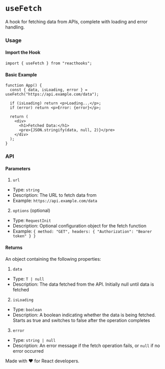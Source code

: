 # `useFetch`

A hook for fetching data from APIs, complete with loading and error handling.

### Usage

#### Import the Hook

`import { useFetch } from "reacthooks";`

#### Basic Example

```
function App() {
  const { data, isLoading, error } = useFetch("https://api.example.com/data");

  if (isLoading) return <p>Loading...</p>;
  if (error) return <p>Error: {error}</p>;

  return (
    <div>
      <h1>Fetched Data:</h1>
      <pre>{JSON.stringify(data, null, 2)}</pre>
    </div>
  );
}
```

### API

#### Parameters

1. `url`
  - Type: `string`
  - Description: The URL to fetch data from
  - Example: `https://api.example.com/data`
2. `options` (optional)
  - Type: `RequestInit`
  - Description: Optional configuration object for the fetch function
  - Example: `{ method: "GET", headers: { "Authorization": "Bearer token" } }`

#### Returns
An object containing the following properties:

1. `data`
  - Type: `T | null`
  - Description: The data fetched from the API. Initially null until data is fetched
2. `isLoading`
  - Type: `boolean`
  - Description: A boolean indicating whether the data is being fetched. Starts as true and switches to false after the operation completes
3. `error`
  - Type: `string | null`
  - Description: An error message if the fetch operation fails, or `null` if no error occurred

Made with ❤️ for React developers.
